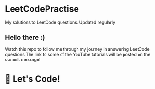 # LeetCodePractise
My solutions to LeetCode questions. Updated regularly

  ## Hello there :)
  Watch this repo to follow me through my journey in answering LeetCode questions
  The link to some of the YouTube tutorials will be posted on the commit message!
  
  # :rocket: Let's Code!
